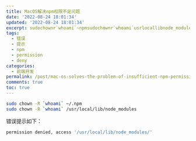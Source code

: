 ```yaml
---
title: MacOS解决npm权限不足问题
date: '2022-08-24 18:01:34'
updated: '2022-08-24 18:01:34'
excerpt: sudochownr`whoami`~npmsudochownr`whoami`usrlocallibnode_modules错误提示如下_permissiondeniedaccessusrlocallibnode_modules‍
tags:
  - 错误
  - 提示
  - npm
  - permission
  - deny
categories:
  - 前端开发
permalink: /post/mac-os-solves-the-problem-of-insufficient-npm-permissions-zugbum.html
comments: true
toc: true
---
```

```bash
sudo chown -R `whoami` ~/.npm
sudo chown -R `whoami` /usr/local/lib/node_modules
```

错误提示如下：

```bash
permission denied, access '/usr/local/lib/node_modules/'
```

‍